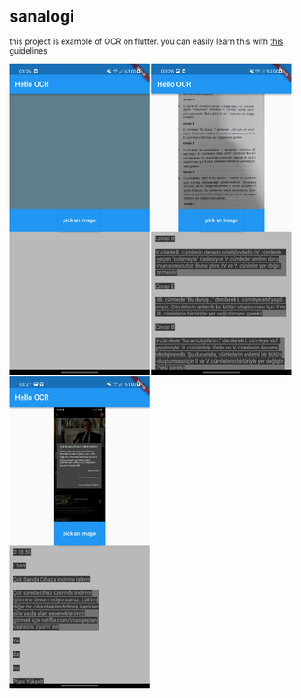 # sanalogi
this project is example of OCR on flutter.
you can easily learn this with [this](https://pub.dev/packages/google_ml_kit) guidelines

<img src="assets/screen_shots/1.jpg" width="250">
<img src="assets/screen_shots/2.jpg" width="250">
<img src="assets/screen_shots/3.jpg" width="250">
